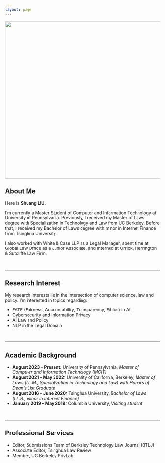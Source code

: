 ```yaml
---
layout: page
---
```


<img src="https://olivialiu121.github.io/olivia.jpg" class="floatpic" width="512" height="512">

## About Me

Here is **Shuang LIU**.

I’m currently a Master Student of Computer and Information Technology at University of Pennsylvania. Previously, I received my Master of Laws degree with Specialization in Technology and Law from UC Berkeley, Before that, I received my Bachelor of Laws degree with minor in Internet Finance from Tsinghua University.

I also worked with White & Case LLP as a Legal Manager, spent time at Global Law Office as a Junior Associate, and interned at Orrick, Herrington & Sutcliffe Law Firm.

<br>

---

## Research Interest

My research interests lie in the intersection of computer science, law and policy. I’m interested in topics regarding:

- FATE (Fairness, Accountability, Transparency, Ethics) in AI
- Cybersecurity and Information Privacy
- AI Law and Policy
- NLP in the Legal Domain

<br>

---

## Academic Background

- **August 2023 – Present:** University of Pennsylvania, *Master of Computer and Information Technology (MCIT)*
- **August 2021 – May 2022:** University of California, Berkeley, *Master of Laws (LL.M., Specialization in Technology and Law) with Honors of Dean’s List Graduate*
- **August 2016 – June 2020:** Tsinghua University, *Bachelor of Laws (LL.B., minor in Internet Finance)*
- **January 2019 – May 2019:** Columbia University, *Visiting student*

<br>

---

## Professional Services

- Editor, Submissions Team of Berkeley Technology Law Journal (BTLJ)
- Associate Editor, Tsinghua Law Review
- Member, UC Berkeley PrivLab

